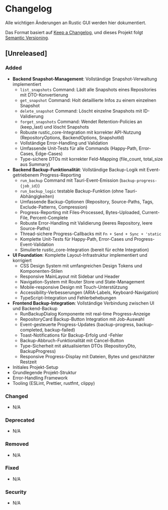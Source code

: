 # Changelog

Alle wichtigen Änderungen an Rustic GUI werden hier dokumentiert.

Das Format basiert auf [Keep a Changelog](https://keepachangelog.com/en/1.0.0/),
und dieses Projekt folgt [Semantic Versioning](https://semver.org/spec/v2.0.0.html).

## [Unreleased]

### Added

- **Backend Snapshot-Management**: Vollständige Snapshot-Verwaltung implementiert
  - `list_snapshots` Command: Lädt alle Snapshots eines Repositories mit DTO-Konvertierung
  - `get_snapshot` Command: Holt detaillierte Infos zu einem einzelnen Snapshot
  - `delete_snapshot` Command: Löscht einzelne Snapshots mit ID-Validierung
  - `forget_snapshots` Command: Wendet Retention-Policies an (keep_last) und löscht Snapshots
  - Robuste rustic_core-Integration mit korrekter API-Nutzung (RepositoryOptions, BackendOptions, SnapshotId)
  - Vollständige Error-Handling und Validation
  - Umfassende Unit-Tests für alle Commands (Happy-Path, Error-Cases, Edge-Cases)
  - Type-sichere DTOs mit korrekter Feld-Mapping (file_count, total_size aus Summary)
- **Backend Backup-Funktionalität**: Vollständige Backup-Logik mit Event-getriebenem Progress-Reporting
  - `run_backup` Command mit Tauri-Event-Emission (`backup-progress-{job_id}`)
  - `run_backup_logic` testable Backup-Funktion (ohne Tauri-Abhängigkeiten)
  - Umfassende Backup-Optionen (Repository, Source-Paths, Tags, Exclude-Patterns, Compression)
  - Progress-Reporting mit Files-Processed, Bytes-Uploaded, Current-File, Percent-Complete
  - Robuste Error-Handling mit Validierung (leeres Repository, leere Source-Paths)
  - Thread-sichere Progress-Callbacks mit `Fn + Send + Sync + 'static`
  - Komplette Unit-Tests für Happy-Path, Error-Cases und Progress-Event-Validation
  - Simulierte rustic_core-Integration (bereit für echte Integration)
- **UI Foundation**: Komplette Layout-Infrastruktur implementiert und korrigiert
  - CSS Design System mit umfangreichen Design Tokens und Komponenten-Stilen
  - Responsive MainLayout mit Sidebar und Header
  - Navigation-System mit Router Store und State-Management
  - Mobile-responsive Design mit Touch-Unterstützung
  - Accessibility-Verbesserungen (ARIA-Labels, Keyboard-Navigation)
  - TypeScript-Integration und Fehlerbehebungen
- **Frontend Backup-Integration**: Vollständige Verbindung zwischen UI und Backend-Backup
  - RunBackupDialog Komponente mit real-time Progress-Anzeige
  - RepositoryCard Backup-Button Integration mit Job-Auswahl
  - Event-gesteuerte Progress-Updates (backup-progress, backup-completed, backup-failed)
  - Toast-Notifications für Backup-Erfolg und -Fehler
  - Backup-Abbruch-Funktionalität mit Cancel-Button
  - Type-Sicherheit mit aktualisierten DTOs (RepositoryDto, BackupProgress)
  - Responsive Progress-Display mit Dateien, Bytes und geschätzter Restzeit
- Initiales Projekt-Setup
- Grundlegende Projekt-Struktur
- Error-Handling Framework
- Tooling (ESLint, Prettier, rustfmt, clippy)

### Changed

- N/A

### Deprecated

- N/A

### Removed

- N/A

### Fixed

- N/A

### Security

- N/A
